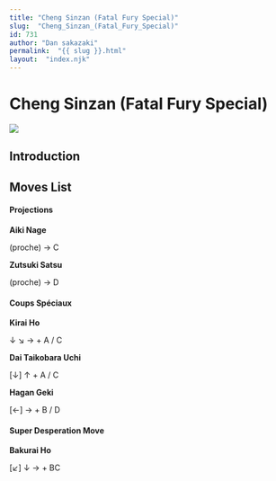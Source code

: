 ```yaml
---
title: "Cheng Sinzan (Fatal Fury Special)"
slug:  "Cheng_Sinzan_(Fatal_Fury_Special)"
id: 731
author: "Dan sakazaki"
permalink:  "{{ slug }}.html"
layout:  "index.njk"
---
```


# Cheng Sinzan (Fatal Fury Special)

![](/images/Ffspcheng.PNG)  

## Introduction

## Moves List

#### Projections

**Aiki Nage**

(proche) → C

**Zutsuki Satsu**

(proche) → D

#### Coups Spéciaux

**Kirai Ho**

↓ ↘ → + A / C

**Dai Taikobara Uchi**

\[↓\] ↑ + A / C

**Hagan Geki**

\[←\] → + B / D

#### Super Desperation Move

**Bakurai Ho**

\[↙\] ↓ → + BC
